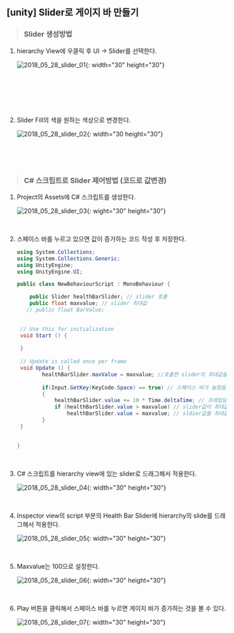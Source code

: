 ## [unity] Slider로 게이지 바 만들기



> ### Slider 생성방법

1. hierarchy View에 우클릭 후 UI -> Slider를 선택한다.

   ![2018_05_28_slider_01](/assets/img/2018_05_28_slider_01.png){: width="30" height="30"}

   ​

   ​

   ​

2. Slider Fill의 색을 원하는 색상으로 변경한다.

   ![2018_05_28_slider_02](/assets/img/2018_05_28_slider_02.png){: width="30 height="30"}

   ​

   ​




> ### C# 스크립트로 Slider 제어방법 (코드로 값변경)

1. Project의 Assets에 C# 스크립트를 생성한다.

   ![2018_05_28_slider_03](/assets/img/2018_05_28_slider_03.png){: wight="30" height="30"}

   ​

2. 스페이스 바를 누르고 있으면 값이 증가하는 코드 작성 후 저장한다.

   ~~~c#
   using System.Collections;
   using System.Collections.Generic;
   using UnityEngine;
   using UnityEngine.UI;

   public class NewBehaviourScript : MonoBehaviour {

       public Slider healthBarSlider; // slider 호출
       public float maxvalue; // slider 최대값
      // public float BarValue;
         

   	// Use this for initialization
   	void Start () {
   		
   	}
   	
   	// Update is called once per frame
   	void Update () {
           healthBarSlider.maxValue = maxvalue; //호출한 slider의 최대값을 내가 만든 maxvalue 값으로 설정
         
           if(Input.GetKey(KeyCode.Space) == true) // 스페이스 바가 눌렸음을 인지하면
           {
               healthBarSlider.value += 10 * Time.deltaTime; // 프레임당 10씩 증가한다
               if (healthBarSlider.value > maxvalue) // slider값이 최대값을 초과하면
                   healthBarSlider.value = maxvalue; // sldier값을 최대값과 같게한다.
           }
   	}

       
   }

   ~~~
   ​

3. C# 스크립트를 hierarchy view에 있는 slider로 드래그해서 적용한다.

   ![2018_05_28_slider_04](/assets/img/2018_05_28_slider_04.png){: width="30" height="30"}

   ​

4. Inspector view의  script 부분의 Health Bar Slider에 hierarchy의 slide를 드래그해서 적용한다.

   ![2018_05_28_slider_05](/assets/img/2018_05_28_slider_05.png){: width="30" height="30"} 

   ​

5. Maxvalue는 100으로 설정한다.

   ![2018_05_28_slider_06](/assets/img/2018_05_28_slider_06.png){: width="30" height="30"} 

   ​

6. Play 버튼을 클릭해서 스페이스 바를 누르면 게이지 바가 증가하는 것을 볼 수 있다.

   ![2018_05_28_slider_07](/assets/img/2018_05_28_slider_07.png){: width="30" height="30"}

   ​